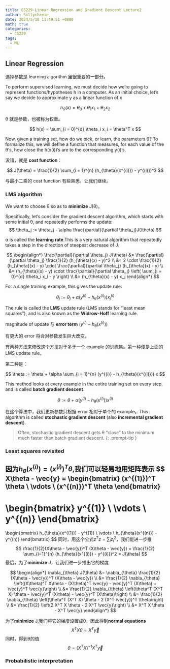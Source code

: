 ```yaml
---
title: CS229-Linear Regression and Gradient Descent Lecture2
author: Sillycheese
date: 2024/5/18 11:49:51 +0800
math: true
categories:
  - CS229
tags:
  - ML
---
```


## Linear Regression

选择参数是 learning algorithm 里很重要的一部分。

To perform supervised learning, we must decide how we’re going to represent functions/hypotheses h in a computer. As an initial choice, let’s say we decide to approximate y as a linear function of x

$$
h_{\theta}(x) = \theta_{0} + \theta_{1}x_{1} + \theta_{2}x_{2}
$$

θ 就是参数，也被称为权重。

$$
h(x) = \sum_{i = 0}^{d} \theta_i x_i = \theta^T x
$$

Now, given a training set, how do we pick, or learn, the parameters θ? To formalize this, we will define a function that measures, for each value of the θ’s, how close the h(x(i))’s are to the corresponding y(i)’s.

没错，就是 **cost function**：

$$
J(\theta) = \frac{1}{2} \sum_{i = 1}^{n} (h_{\theta}(x^{(i)}) - y^{(i)})^2
$$

与最小二乘的 cost function 有些熟悉，让我们继续。

### LMS  algorithm

We want to choose θ so as to **minimize** J(θ)。

Specifically, let’s consider the gradient descent algorithm, which starts with some initial θ, and repeatedly performs the update:
$$
\theta_j := \theta_j - \alpha \frac{\partial}{\partial \theta_j}J(\theta)
$$

α is called the **learning rate**.This is a very natural algorithm that repeatedly takes a step in the direction of steepest decrease of J.

$$
\begin{align*}
 \frac{\partial}{\partial \theta_j} J(\theta) &= \frac{\partial}{\partial  \theta_j} \frac{1}{2} (h_{\theta}(x) - y)^2 \\
 &= 2 \cdot \frac{1}{2} (h_{\theta}(x) - y) \cdot \frac{\partial}{\partial  \theta_j} (h_{\theta}(x) - y) \\
 &= (h_{\theta}(x) - y) \cdot \frac{\partial}{\partial \theta_j} \left(  \sum_{i = 0}^{d} \theta_i x_i - y \right) \\
 &= (h_{\theta}(x) - y) x_j
\end{align*}
$$

For a single training example, this gives the update rule:

$$
\theta_j := \theta_j + \alpha (y^{(i)} - h_{\theta}(x^{(i)})) x^{(i)}_j
$$

The rule is called the **LMS** update rule (LMS stands for “least mean squares”), and is also known as the **Widrow-Hoff** learning rule.

magnitude of update 与 **error term**  $(y^{(i)} - h_{\theta}(x^{(i)}))$ 

有更大的 error 将会对参数发生巨大改变。

有两种方法来修改这个方法对于多于一个 example 的训练集。第一种便是上面的 LMS update rule。

第二种是：

$$
\theta := \theta + \alpha \sum_{i = 1}^{n} (y^{(i)} - h_{\theta}(x^{(i)})) x
$$

This method looks at every example in the entire training set on every step, and is called **batch gradient descent**.

$$
\theta := \theta + \alpha (y^{(i)} - h_{\theta}(x^{(i)})) x^{(i)}
$$

在这个算法中，我们更新参数只根据 error 相对于单个的 example。This algorithm is called **stochastic gradient descent** (also **incremental gradient descent**).

> Often, stochastic gradient descent gets θ “close” to the minimum much faster than batch gradient descent. 
{: .prompt-tip }

### Least squares revisited

因为$h_{\theta}(x^{(i)}) = (x^{(i)})^T \theta$,我们可以轻易地用矩阵表示
$$
X\theta - \vec{y} = 
\begin{bmatrix}
(x^{(1)})^T \theta \\
\vdots \\
(x^{(n)})^T \theta 
\end{bmatrix}
-
\begin{bmatrix}
y^{(1)} \\
\vdots \\
y^{(n)} 
\end{bmatrix}
=
\begin{bmatrix}
h_{\theta}(x^{(1)}) - y^{(1)} \\
\vdots \\
h_{\theta}(x^{(n)}) - y^{(n)}
\end{bmatrix}
$$
同时，用这个公式$z^T z = \sum_i z_i^2$，我们能进一步推
$$
\frac{1}{2}(X\theta - \vec{y})^T (X\theta - \vec{y}) = \frac{1}{2} \sum_{i=1}^{n} (h_{\theta}(x^{(i)}) - y^{(i)})^2 = J(\theta)
$$
最后，为了**minimize** J，让我们进一步推出它的梯度


$$
\begin{align*}
\nabla_{\theta} J(\theta) &= \nabla_{\theta} \frac{1}{2} (X\theta - \vec{y})^T (X\theta - \vec{y}) \\
&= \frac{1}{2} \nabla_{\theta} \left((X\theta)^T X\theta - (X\theta)^T \vec{y} - \vec{y}^T (X\theta) + \vec{y}^T \vec{y}\right) \\
&= \frac{1}{2} \nabla_{\theta} \left(\theta^T (X^T X) \theta - \vec{y}^T (X\theta) - \vec{y}^T (X\theta)\right) \\
&= \frac{1}{2} \nabla_{\theta} \left(\theta^T (X^T X) \theta - 2 (X^T \vec{y})^T \theta\right) \\
&= \frac{1}{2} \left(2 X^T X \theta - 2 X^T \vec{y}\right) \\
&= X^T X \theta - X^T \vec{y}
\end{align*}
$$


为了**minimize** J,我们将它的梯度设置成0，因此得到**normal equations**
$$
X^T X \theta = X^T \vec{y}
$$
同时，得到θ的值
$$
\theta = ({X^T X})^{-1}X^T \vec{y}
$$

### Probabilistic interpretation
